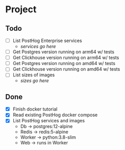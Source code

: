 # Project

## Todo

- [ ] List PostHog Enterprise services
    - *services go here*
- [ ] Get Postgres version running on arm64 w/ tests
- [ ] Get Clickhouse version running on arm64 w/ tests
- [ ] Get Postgres version running on amd64 w/ tests
- [ ] Get Clickhouse version running on amd64 w/ tests
- [ ] List sizes of images
    - *sizes go here*

## Done

- [x] Finish docker tutorial
- [x] Read existing PostHog docker compose
- [x] List PostHog services and images
    - Db -> postgres:12-alpine
    - Redis -> redis:5-alpine
    - Worker -> python:3.8-slim
    - Web -> runs in Worker